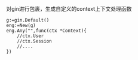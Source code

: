 对gin进行包裹，生成自定义的context上下文处理函数

```
g:=gin.Default()
eng:=New(g)
eng.Any("",func(ctx *Context){
    //ctx.User
    //ctx.Session
    //....
})
```